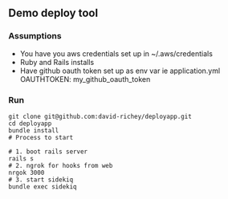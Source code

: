 ## Demo deploy tool

### Assumptions
* You have you aws credentials set up in ~/.aws/credentials
* Ruby and Rails installs
* Have github oauth token set up as env var ie application.yml OAUTHTOKEN: my_github_oauth_token


### Run
```
git clone git@github.com:david-richey/deployapp.git
cd deployapp
bundle install
# Process to start

# 1. boot rails server
rails s
# 2. ngrok for hooks from web
nrgok 3000
# 3. start sidekiq
bundle exec sidekiq